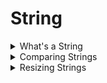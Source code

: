 # String

<details>

<summary>What's a String</summary>

A string contains characters.

</details>

<details>

<summary>Comparing Strings</summary>

### Syntax 1

`s1.compare(s2)` returns:

-   $0$: Both strings are equal
-   $<0$: $s1$ is shorter or first character that doesn't match is smaller than $s2$
-   $>0$: $s1$ is longer or first character that doesn't match is greater than $s2$

where $s1$ is the first string and $s2$ is the second string.

---

### Syntax 2

`s1.compare(start, len, s2)` returns:

-   $0$: $s1.substr(start, len) = s2$
-   anything else: $s1.substr(start, len) \neq s2$

where $s1$ is the first string, $s2$ is the second string, $start$ is the first index where we compare $s1$ with $s2$ and $len$ is the # of characters to compare.

---

### More Syntaxes

#### **[View GeeksForGeeks Article](https://www.geeksforgeeks.org/stdstringcompare-in-c/)**

</details>

<details>

<summary>Resizing Strings</summary>

## `str.resize(k)`

This operations resizes the string to $k$ characters (basically $str = str.substr(0, k)$).

If $n$ is smaller than the current string length, the current value is shortened to its first $n$ character, removing the characters beyond the $n$-th.

If $n$ is greater than the current string length, a character $m$ must be specified (eg. $str.resize(max\_length + 2, '+')$). Otherwise, an `length_error` exception is thrown.

</details>
